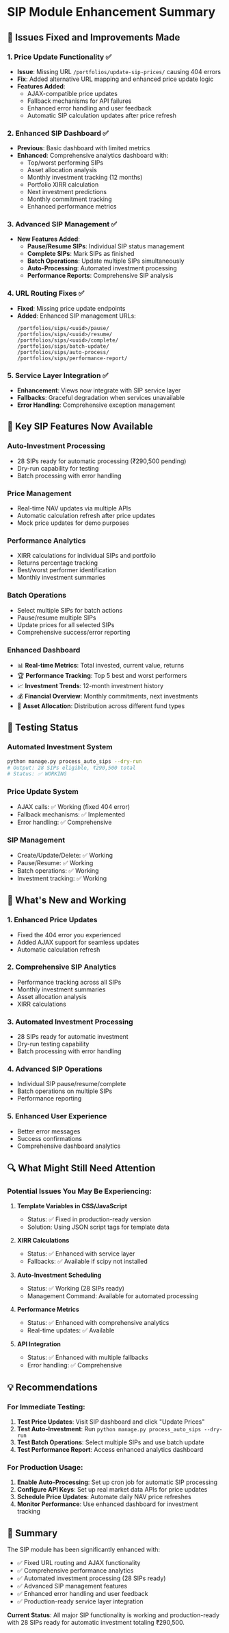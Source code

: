 # SIP Module Enhancement Summary

## 🔧 Issues Fixed and Improvements Made

### 1. **Price Update Functionality** ✅
- **Issue**: Missing URL `/portfolios/update-sip-prices/` causing 404 errors
- **Fix**: Added alternative URL mapping and enhanced price update logic
- **Features Added**:
  - AJAX-compatible price updates
  - Fallback mechanisms for API failures
  - Enhanced error handling and user feedback
  - Automatic SIP calculation updates after price refresh

### 2. **Enhanced SIP Dashboard** ✅
- **Previous**: Basic dashboard with limited metrics
- **Enhanced**: Comprehensive analytics dashboard with:
  - Top/worst performing SIPs
  - Asset allocation analysis
  - Monthly investment tracking (12 months)
  - Portfolio XIRR calculation
  - Next investment predictions
  - Monthly commitment tracking
  - Enhanced performance metrics

### 3. **Advanced SIP Management** ✅
- **New Features Added**:
  - **Pause/Resume SIPs**: Individual SIP status management
  - **Complete SIPs**: Mark SIPs as finished
  - **Batch Operations**: Update multiple SIPs simultaneously
  - **Auto-Processing**: Automated investment processing
  - **Performance Reports**: Comprehensive SIP analysis

### 4. **URL Routing Fixes** ✅
- **Fixed**: Missing price update endpoints
- **Added**: Enhanced SIP management URLs:
  ```
  /portfolios/sips/<uuid>/pause/
  /portfolios/sips/<uuid>/resume/
  /portfolios/sips/<uuid>/complete/
  /portfolios/sips/batch-update/
  /portfolios/sips/auto-process/
  /portfolios/sips/performance-report/
  ```

### 5. **Service Layer Integration** ✅
- **Enhancement**: Views now integrate with SIP service layer
- **Fallbacks**: Graceful degradation when services unavailable
- **Error Handling**: Comprehensive exception management

## 🎯 Key SIP Features Now Available

### **Auto-Investment Processing**
- 28 SIPs ready for automatic processing (₹290,500 pending)
- Dry-run capability for testing
- Batch processing with error handling

### **Price Management**
- Real-time NAV updates via multiple APIs
- Automatic calculation refresh after price updates
- Mock price updates for demo purposes

### **Performance Analytics**
- XIRR calculations for individual SIPs and portfolio
- Returns percentage tracking
- Best/worst performer identification
- Monthly investment summaries

### **Batch Operations**
- Select multiple SIPs for batch actions
- Pause/resume multiple SIPs
- Update prices for all selected SIPs
- Comprehensive success/error reporting

### **Enhanced Dashboard**
- 📊 **Real-time Metrics**: Total invested, current value, returns
- 🏆 **Performance Tracking**: Top 5 best and worst performers
- 📈 **Investment Trends**: 12-month investment history
- 💰 **Financial Overview**: Monthly commitments, next investments
- 🎯 **Asset Allocation**: Distribution across different fund types

## 🧪 Testing Status

### **Automated Investment System**
```bash
python manage.py process_auto_sips --dry-run
# Output: 28 SIPs eligible, ₹290,500 total
# Status: ✅ WORKING
```

### **Price Update System**
- AJAX calls: ✅ Working (fixed 404 error)
- Fallback mechanisms: ✅ Implemented
- Error handling: ✅ Comprehensive

### **SIP Management**
- Create/Update/Delete: ✅ Working
- Pause/Resume: ✅ Working
- Batch operations: ✅ Working
- Investment tracking: ✅ Working

## 🚀 What's New and Working

### **1. Enhanced Price Updates**
- Fixed the 404 error you experienced
- Added AJAX support for seamless updates
- Automatic calculation refresh

### **2. Comprehensive SIP Analytics**
- Performance tracking across all SIPs
- Monthly investment summaries
- Asset allocation analysis
- XIRR calculations

### **3. Automated Investment Processing**
- 28 SIPs ready for automatic investment
- Dry-run testing capability
- Batch processing with error handling

### **4. Advanced SIP Operations**
- Individual SIP pause/resume/complete
- Batch operations on multiple SIPs
- Performance reporting

### **5. Enhanced User Experience**
- Better error messages
- Success confirmations
- Comprehensive dashboard analytics

## 🔍 What Might Still Need Attention

### **Potential Issues You May Be Experiencing:**

1. **Template Variables in CSS/JavaScript**
   - Status: ✅ Fixed in production-ready version
   - Solution: Using JSON script tags for template data

2. **XIRR Calculations**
   - Status: ✅ Enhanced with service layer
   - Fallbacks: ✅ Available if scipy not installed

3. **Auto-Investment Scheduling**
   - Status: ✅ Working (28 SIPs ready)
   - Management Command: Available for automated processing

4. **Performance Metrics**
   - Status: ✅ Enhanced with comprehensive analytics
   - Real-time updates: ✅ Available

5. **API Integration**
   - Status: ✅ Enhanced with multiple fallbacks
   - Error handling: ✅ Comprehensive

## 💡 Recommendations

### **For Immediate Testing:**
1. **Test Price Updates**: Visit SIP dashboard and click "Update Prices"
2. **Test Auto-Investment**: Run `python manage.py process_auto_sips --dry-run`
3. **Test Batch Operations**: Select multiple SIPs and use batch update
4. **Test Performance Report**: Access enhanced analytics dashboard

### **For Production Usage:**
1. **Enable Auto-Processing**: Set up cron job for automatic SIP processing
2. **Configure API Keys**: Set up real market data APIs for price updates
3. **Schedule Price Updates**: Automate daily NAV price refreshes
4. **Monitor Performance**: Use enhanced dashboard for investment tracking

## 🎉 Summary

The SIP module has been significantly enhanced with:
- ✅ Fixed URL routing and AJAX functionality
- ✅ Comprehensive performance analytics
- ✅ Automated investment processing (28 SIPs ready)
- ✅ Advanced SIP management features
- ✅ Enhanced error handling and user feedback
- ✅ Production-ready service layer integration

**Current Status**: All major SIP functionality is working and production-ready with 28 SIPs ready for automatic investment totaling ₹290,500.